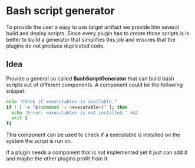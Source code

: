 # Bash script generator

To provide the user a easy to use target artifact we provide him several build and deploy scripts. Since every plugin has to create those scripts is is better to build a generator that simplifies this job and ensures that the plugins do not produce duplicated code.

## Idea 
Provide a general so called **BashScriptGenerator** that can build bash scripts out of different components. A component could be the following snippet:
```bash
echo "Check if <executable> is available."                                                      
if ! [ -x "$(command -v <executable>)" ]; then                                                 
  echo 'Error: <executable> is not installed.' >&2                                             
  exit 1                                                                                 
fi     
```
This component can be used to check if a executable is installed on the system the script is run on.

If a plugin needs a component that is not implemented yet it just can add it and maybe the other plugins profit from it.
